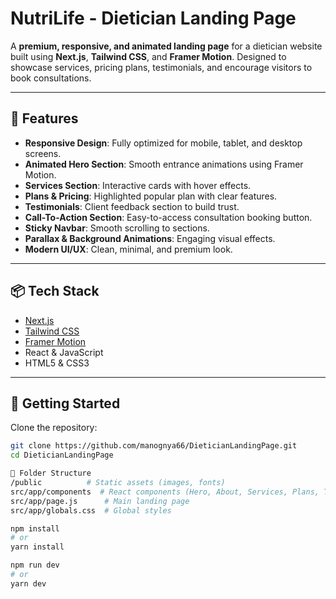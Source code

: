 # NutriLife - Dietician Landing Page

A **premium, responsive, and animated landing page** for a dietician website built using **Next.js**, **Tailwind CSS**, and **Framer Motion**. Designed to showcase services, pricing plans, testimonials, and encourage visitors to book consultations.

---

## 🌟 Features

- **Responsive Design**: Fully optimized for mobile, tablet, and desktop screens.
- **Animated Hero Section**: Smooth entrance animations using Framer Motion.
- **Services Section**: Interactive cards with hover effects.
- **Plans & Pricing**: Highlighted popular plan with clear features.
- **Testimonials**: Client feedback section to build trust.
- **Call-To-Action Section**: Easy-to-access consultation booking button.
- **Sticky Navbar**: Smooth scrolling to sections.
- **Parallax & Background Animations**: Engaging visual effects.
- **Modern UI/UX**: Clean, minimal, and premium look.

---

## 📦 Tech Stack

- [Next.js](https://nextjs.org/)
- [Tailwind CSS](https://tailwindcss.com/)
- [Framer Motion](https://www.framer.com/motion/)
- React & JavaScript
- HTML5 & CSS3

---

## 🚀 Getting Started

Clone the repository:

```bash
git clone https://github.com/manognya66/DieticianLandingPage.git
cd DieticianLandingPage

📁 Folder Structure
/public          # Static assets (images, fonts)
src/app/components  # React components (Hero, About, Services, Plans, Testimonials, CTA, Footer, Navbar)
src/app/page.js      # Main landing page
src/app/globals.css  # Global styles

npm install
# or
yarn install

npm run dev
# or
yarn dev

